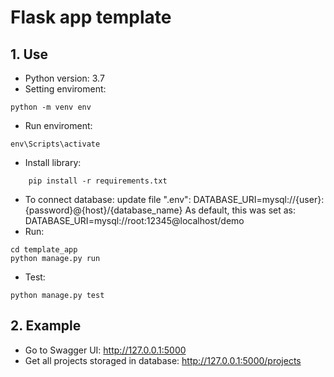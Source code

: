 # Flask app template
## 1. Use
- Python version: 3.7
- Setting enviroment:
```console
python -m venv env
```
- Run enviroment:
```console
env\Scripts\activate
```
- Install library:
```console
	pip install -r requirements.txt
```
- To connect database: update file ".env":
	DATABASE_URI=mysql://{user}:{password}@{host}/{database_name}
	As default, this was set as:
		DATABASE_URI=mysql://root:12345@localhost/demo
- Run:
```console
cd template_app
python manage.py run
```
- Test:
```console
python manage.py test
```
## 2. Example
- Go to Swagger UI: http://127.0.0.1:5000
- Get all projects storaged in database: http://127.0.0.1:5000/projects
